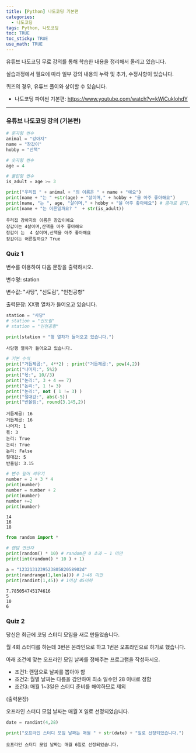 ```yaml
---
title: [Python] 나도코딩 기본편
categories: 
  - 나도코딩
tags: Python, 나도코딩
toc: TRUE
toc_sticky: TRUE
use_math: TRUE
---
```


유튜브 나도코딩 무료 강의를 통해 학습한 내용을 정리해서 올리고 있습니다.

실습과정에서 필요에 따라 일부 강의 내용의 누락 및 추가, 수정사항이 있습니다.

퀴즈의 경우, 유튜브 풀이와 상이할 수 있습니다.

- 나도코딩 파이썬 기본편:       <https://www.youtube.com/watch?v=kWiCuklohdY>
---

### 유튜브 나도코딩 강의 (기본편)


```python
# 문자형 변수
animal = "강아지"
name = "장갑이"
hobby = "산책"

# 숫자형 변수
age = 4

# 불린형 변수
is_adult = age >= 3
```


```python
print("우리집 " + animal + "의 이름은 " + name + "예요")
print(name + "는 " +str(age) + "살이며," + hobby + "을 아주 좋아해요")
print(name, "는 ", age, "살이며," + hobby + "을 아주 좋아해요") # 콤마로 문자, 숫자 구분 없이 사용가능하지만 한칸 띄워짐
print(name + "는 어른일까요? "  + str(is_adult))
```

    우리집 강아지의 이름은 장갑이예요
    장갑이는 4살이며,산책을 아주 좋아해요
    장갑이 는  4 살이며,산책을 아주 좋아해요
    장갑이는 어른일까요? True
    

### Quiz 1
변수를 이용하여 다음 문장을 출력하시오.

변수명: station

변수값:  "사당", "신도림", "인천공항"

출력문장: XX행 열차가 들어오고 있습니다.


```python
station = "사당"
# station = "신도림"
# station = "인천공항"

print(station + "행 열차가 들어오고 있습니다.")
```

    사당행 열차가 들어오고 있습니다.
    


```python
# 기본 수식
print("거듭제곱:", 4**2) ; print("거듭제곱:", pow(4,2))
print("나머지:", 5%2)
print("몫:", 10//3)
print("논리:", 3 + 4 == 7)
print("논리:", 1 != 3)
print("논리:", not ( 1 != 3) )
print("절대값:", abs(-5))
print("반올림:", round(3.145,2))
```

    거듭제곱: 16
    거듭제곱: 16
    나머지: 1
    몫: 3
    논리: True
    논리: True
    논리: False
    절대값: 5
    반올림: 3.15
    


```python
# 변수 덮어 씌우기
number = 2 + 3 * 4
print(number)
number = number + 2
print(number)
number +=2
print(number)
```

    14
    16
    18
    


```python
from random import *

# 랜덤 연산자
print(random() * 10) # random은 0 초과 ~ 1 미만
print(int(random() * 10 ) + 1)

a = "123213123952380582058902d"
print(randrange(1,len(a))) # 1~46 미만
print(randint(1,45)) # 1이상 45이하
```

    7.785054745174616
    5
    10
    6
    

### Quiz 2
당신은 최근에 코딩 스터디 모임을 새로 만들었습니다.

월 4회 스터디를 하는데 3번은 온라인으로 하고 1번은 오프라인으로 하기로 했습니다.

아래 조건에 맞는 오프라인 모임 날짜를 정해주는 프로그램을 작성하시오.

- 조건1: 랜덤으로 날짜를 뽑아야 함
- 조건2: 월별 날짜는 다름을 감안하여 최소 일수인 28 이내로 정함
- 조건3: 매월 1~3일은 스터디 준비를 해야하므로 제외

(출력문장)

오프라인 스터디 모임 날짜는 매월 X 일로 선정되었습니다.


```python
date = randint(4,28)

print("오프라인 스터디 모임 날짜는 매월 " + str(date) + "일로 선정되었습니다.")
```

    오프라인 스터디 모임 날짜는 매월 6일로 선정되었습니다.
    
